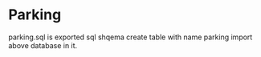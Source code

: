 # Parking

parking.sql is exported sql shqema
create table with name parking import above database in it.
